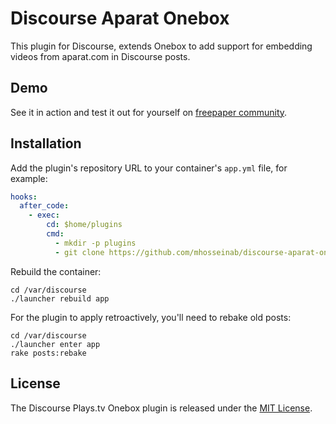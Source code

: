 # Discourse Aparat Onebox

This plugin for Discourse, extends Onebox to add support for embedding videos from aparat.com in Discourse posts.

## Demo

See it in action and test it out for yourself on [freepaper community](https://community.freepaper.me/?utm_source=github.com&utm_medium=readme&utm_term=demo&utm_content=discourse-aparat-onebox&utm_campaign=development).

## Installation

Add the plugin's repository URL to your container's `app.yml` file, for example:

```yml
hooks:
  after_code:
    - exec:
        cd: $home/plugins
        cmd:
          - mkdir -p plugins
          - git clone https://github.com/mhosseinab/discourse-aparat-onebox
```

Rebuild the container:

```
cd /var/discourse
./launcher rebuild app
```

For the plugin to apply retroactively, you'll need to rebake old posts:

```
cd /var/discourse
./launcher enter app
rake posts:rebake
```

## License

The Discourse Plays.tv Onebox plugin is released under the [MIT License](LICENSE).
